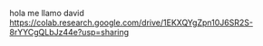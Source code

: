 hola me llamo david 
https://colab.research.google.com/drive/1EKXQYgZpn10J6SR2S-8rYYCgQLbJz44e?usp=sharing
